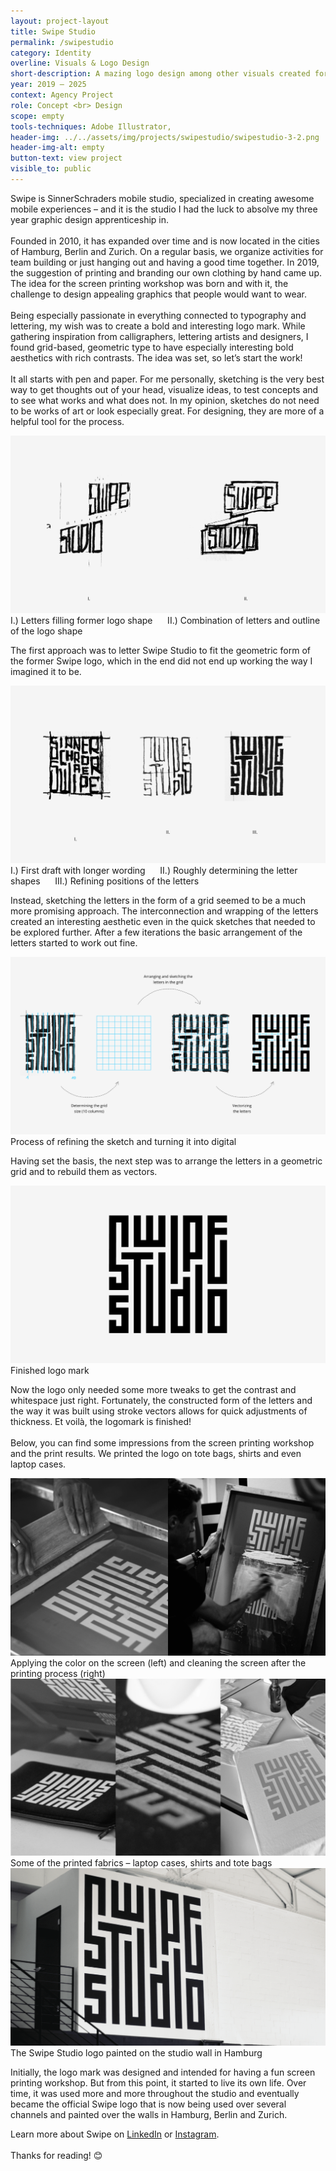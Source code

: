 ```yaml
---
layout: project-layout
title: Swipe Studio
permalink: /swipestudio
category: Identity
overline: Visuals & Logo Design
short-description: A mazing logo design among other visuals created for different occasions. Over the years, I’ve created various visuals for Swipe Studio, ranging from social media graphics to event assets. Among them is a characteristic logo design that captures the studio’s energy in a clear, typographic approach.
year: 2019 – 2025
context: Agency Project
role: Concept <br> Design
scope: empty
tools-techniques: Adobe Illustrator, 
header-img: ../../assets/img/projects/swipestudio/swipestudio-3-2.png
header-img-alt: empty
button-text: view project
visible_to: public
---
```



 <!-- <h3 class="article-headline">A mazing design studio</h3> -->
 <p class="body-regular">
 Swipe is SinnerSchraders mobile studio, specialized in creating awesome mobile experiences – and it is the studio I had the luck to absolve my three year graphic design apprenticeship in. 
 <br><br>
 Founded in 2010, it has expanded over time and is now located in the cities of Hamburg, Berlin and Zurich. On a regular basis, we organize activities for team building or just hanging out and having a good time together. In 2019, the suggestion of printing and branding our own clothing by hand came up. The idea for the screen printing workshop was born and with it, the challenge to design appealing graphics that people would want to wear. 
 <br><br>
 Being especially passionate in everything connected to typography and lettering, my wish was to create a bold and interesting logo mark. While gathering inspiration from calligraphers, lettering artists and designers, I found grid-based, geometric type to have especially interesting bold aesthetics with rich contrasts. The idea was set, so let’s start the work! 
 <br><br>
 It all starts with pen and paper. For me personally, sketching is the very best way to get thoughts out of your head, visualize ideas, to test concepts and to see what works and what does not. In my opinion, sketches do not need to be works of art or look especially great. For designing, they are more of a helpful tool for the process.
 </p>
 
 <div class="additional-img project-slide">
 <div class="img-with-subline">
     <img src="assets/img/posts/swipe-studio/swipe-article-01.png" alt="first sketches on paper">
     <span class="additional-img-desc">I.) Letters filling former logo shape &nbsp;&nbsp;&nbsp;&nbsp; II.) Combination of letters and outline of the logo shape</span>
 </div>
 <p class="body-regular">
 The first approach was to letter Swipe Studio to fit the geometric form of the former Swipe logo, which in the end did not end up working the way I imagined it to be. 
 </p>
 </div>


 
 <div class="additional-img project-slide">
 <div class="img-with-subline">
     <img src="assets/img/posts/swipe-studio/swipe-article-02.png" alt="">
     <span class="additional-img-desc">I.) First draft with longer wording &nbsp;&nbsp;&nbsp;&nbsp; II.) Roughly determining the letter shapes &nbsp;&nbsp;&nbsp;&nbsp; III.) Refining positions of the letters </span>
 </div>
  <p class="body-regular">
 Instead, sketching the letters in the form of a grid seemed to be a much more promising approach. The interconnection and wrapping of the letters created an interesting aesthetic even in the quick sketches that needed to be explored further. After a few iterations the basic arrangement of the letters started to work out fine.
 </p>

 </div>
 

 <div class="additional-img project-slide">
 <div class="img-with-subline">
     <img src="assets/img/posts/swipe-studio/swipe-article-03.png" alt="">
     <span class="additional-img-desc"> Process of refining the sketch and turning it into digital</span>
 </div>
 <p class="body-regular">
 Having set the basis, the next step was to arrange the letters in a geometric grid and to rebuild them as vectors.
 </p>
 </div>
 
 
 <div class="additional-img project-slide">
 <div class="img-with-subline">
     <img src="assets/img/posts/swipe-studio/swipe-article-04.png" alt="">
     <span class="additional-img-desc">Finished logo mark </span>
 </div>
  <p class="body-regular">
 Now the logo only needed some more tweaks to get the contrast and whitespace just right. Fortunately, the constructed form of the letters and the way it was built using stroke vectors allows for quick adjustments of thickness. Et voilà, the logomark is finished!
 <br><br>
 Below, you can find some impressions from the screen printing workshop and the print results. We printed the logo on tote bags, shirts and even laptop cases.
 </p>
 </div>
 

 
 <div class="additional-img project-slide">
 <div class="img-with-subline">
     <img src="assets/img/posts/swipe-studio/swipe-article-05.png" alt="">
     <span class="additional-img-desc">Applying the color on the screen (left) and cleaning the screen after the printing process (right) </span>
 </div>
 </div>
 
 <div class="additional-img project-slide">
 <div class="img-with-subline">
     <img src="assets/img/posts/swipe-studio/swipe-article-06.png" alt="">
     <span class="additional-img-desc">Some of the printed fabrics – laptop cases, shirts and tote bags </span>
 </div>
 </div>
 
 <div class="additional-img project-slide">
    <div class="img-with-subline">
        <img src="assets/img/posts/swipe-studio/swipe-article-07.png" alt="">
        <span class="additional-img-desc">The Swipe Studio logo painted on the studio wall in Hamburg </span>
    </div>
    <p class="body-regular">
    Initially, the logo mark was designed and intended for having a fun screen printing workshop. But from this point, it started to live its own life. Over time, it was used more and more throughout the studio and eventually became the official Swipe logo that is now being used over several channels and painted over the walls in Hamburg, Berlin and Zurich.
    </p>
</div>

 
<p class="body-regular"> 
 Learn more about Swipe on 
 <a class="underline" href="https://www.linkedin.com/company/sinnerschrader-swipe-gmbh/" target="_blank">LinkedIn</a>
 or
 <a class="underline" href="https://www.instagram.com/swipestudio/" target="_blank">Instagram</a>.
 <br><br>
 Thanks for reading! 😊
 </p>





